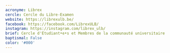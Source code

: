 ```yaml
---
acronyme: Librex
cercle: Cercle du Libre-Examen
website: https://librexulb.be/
facebook: https://facebook.com/LibrexULB/
instagram: https://instagram.com/librex_ulb/
brief: Cercle d'Étudiant•e•s et Membres de la communauté universitaire qui adhère et promouvoient le Libre-Examen
baptismal: False
color: '#000'
---
```

